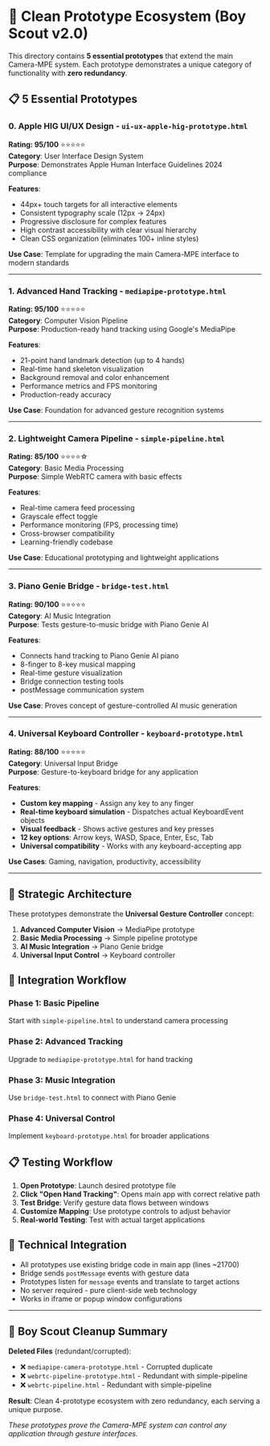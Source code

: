 # 🧪 Clean Prototype Ecosystem (Boy Scout v2.0)

This directory contains **5 essential prototypes** that extend the main Camera-MPE system. Each prototype demonstrates a unique category of functionality with **zero redundancy**.

## 📋 **5 Essential Prototypes**

### 0. **Apple HIG UI/UX Design** - `ui-ux-apple-hig-prototype.html`
**Rating: 95/100** ⭐⭐⭐⭐⭐  
**Category**: User Interface Design System  
**Purpose**: Demonstrates Apple Human Interface Guidelines 2024 compliance  

**Features**:
- 44px+ touch targets for all interactive elements
- Consistent typography scale (12px → 24px)
- Progressive disclosure for complex features
- High contrast accessibility with clear visual hierarchy
- Clean CSS organization (eliminates 100+ inline styles)

**Use Case**: Template for upgrading the main Camera-MPE interface to modern standards

---

### 1. **Advanced Hand Tracking** - `mediapipe-prototype.html`
**Rating: 95/100** ⭐⭐⭐⭐⭐  
**Category**: Computer Vision Pipeline  
**Purpose**: Production-ready hand tracking using Google's MediaPipe  

**Features**:
- 21-point hand landmark detection (up to 4 hands)
- Real-time hand skeleton visualization  
- Background removal and color enhancement
- Performance metrics and FPS monitoring
- Production-ready accuracy

**Use Case**: Foundation for advanced gesture recognition systems

---

### 2. **Lightweight Camera Pipeline** - `simple-pipeline.html`  
**Rating: 85/100** ⭐⭐⭐⭐☆  
**Category**: Basic Media Processing  
**Purpose**: Simple WebRTC camera with basic effects  

**Features**:
- Real-time camera feed processing
- Grayscale effect toggle
- Performance monitoring (FPS, processing time)
- Cross-browser compatibility
- Learning-friendly codebase

**Use Case**: Educational prototyping and lightweight applications

---

### 3. **Piano Genie Bridge** - `bridge-test.html`
**Rating: 90/100** ⭐⭐⭐⭐⭐  
**Category**: AI Music Integration  
**Purpose**: Tests gesture-to-music bridge with Piano Genie AI  

**Features**:
- Connects hand tracking to Piano Genie AI piano
- 8-finger to 8-key musical mapping
- Real-time gesture visualization
- Bridge connection testing tools
- postMessage communication system

**Use Case**: Proves concept of gesture-controlled AI music generation

---

### 4. **Universal Keyboard Controller** - `keyboard-prototype.html`
**Rating: 88/100** ⭐⭐⭐⭐⭐  
**Category**: Universal Input Bridge  
**Purpose**: Gesture-to-keyboard bridge for any application  

**Features**:
- **Custom key mapping** - Assign any key to any finger
- **Real-time keyboard simulation** - Dispatches actual KeyboardEvent objects
- **Visual feedback** - Shows active gestures and key presses  
- **12 key options**: Arrow keys, WASD, Space, Enter, Esc, Tab
- **Universal compatibility** - Works with any keyboard-accepting app

**Use Cases**: Gaming, navigation, productivity, accessibility

---

## 🎯 **Strategic Architecture**

These prototypes demonstrate the **Universal Gesture Controller** concept:

1. **Advanced Computer Vision** → MediaPipe prototype
2. **Basic Media Processing** → Simple pipeline prototype  
3. **AI Music Integration** → Piano Genie bridge
4. **Universal Input Control** → Keyboard controller

## 🚀 **Integration Workflow**

### **Phase 1: Basic Pipeline**
Start with `simple-pipeline.html` to understand camera processing

### **Phase 2: Advanced Tracking** 
Upgrade to `mediapipe-prototype.html` for hand tracking

### **Phase 3: Music Integration**
Use `bridge-test.html` to connect with Piano Genie

### **Phase 4: Universal Control**
Implement `keyboard-prototype.html` for broader applications

## 📋 **Testing Workflow**

1. **Open Prototype**: Launch desired prototype file
2. **Click "Open Hand Tracking"**: Opens main app with correct relative path
3. **Test Bridge**: Verify gesture data flows between windows
4. **Customize Mapping**: Use prototype controls to adjust behavior
5. **Real-world Testing**: Test with actual target applications

## 🔧 **Technical Integration**

- All prototypes use existing bridge code in main app (lines ~21700)
- Bridge sends `postMessage` events with gesture data  
- Prototypes listen for `message` events and translate to target actions
- No server required - pure client-side web technology
- Works in iframe or popup window configurations

---

## 🧹 **Boy Scout Cleanup Summary**

**Deleted Files** (redundant/corrupted):
- ❌ `mediapipe-camera-prototype.html` - Corrupted duplicate
- ❌ `webrtc-pipeline-prototype.html` - Redundant with simple-pipeline  
- ❌ `webrtc-pipeline.html` - Redundant with simple-pipeline

**Result**: Clean 4-prototype ecosystem with zero redundancy, each serving a unique purpose.

*These prototypes prove the Camera-MPE system can control any application through gesture interfaces.* 